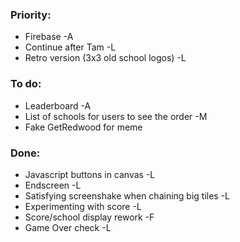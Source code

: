 ### Priority:
* Firebase -A
* Continue after Tam -L
* Retro version (3x3 old school logos) -L

### To do:
* Leaderboard -A
* List of schools for users to see the order -M
* Fake GetRedwood for meme

### Done:
* Javascript buttons in canvas -L
* Endscreen -L
* Satisfying screenshake when chaining big tiles -L
* Experimenting with score -L
* Score/school display rework -F
* Game Over check -L
